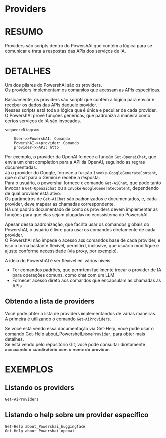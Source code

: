﻿# Providers  

# RESUMO <!--! @#Short --> 

Providers são scripts dentro do PowershAI que contém a lógica para se comunicar e trata a respostas das APIs dos serviços de IA.

# DETALHES  <!--! @#Long --> 

Um dos pilares do PowershAI são os providers.  
Os providers implementam os comandos que acessam as APIs específicas.  

Basicamente, os providers são scripts que contém a lógica para enviar e receber os dados das APIs daquele provider.  
Nesses scripts está toda a lógica que é única e peculiar de cada provider.  
O PowershAI provê funções genéricas, que padroniza a maneira como certos serviços de IA são invocados.  

```mermaid 
sequenceDiagram

    User->>PowershAI: Comando
    PowershAI->>provider: Comando
    provider->>API: http
```

Por exemplo, o provider da OpenAI fornece a função `Get-OpenaiChat`, que envia um chat completion para a API da OpenAI, seguindo as regras documentadas.  
Já o provider do Google, fornece a função `Invoke-GoogleGenerateContent`, que o chat para o Gemini e recebe a resposta.  
Para o usuário, o powershai fornece o comando `Get-AiChat`, que pode tanto invocar a `Get-OpenaiChat` ou a `Invoke-GoogleGenerateContent`, dependendo de qual provider está ativo.  
Os parâmetros de  `Get-AiChat` são padronizados e documentados, e, cada provider, deve mapear as chamadas correspondente.  
Há um padrão documentado de como os providers devem implementar as funções para que elas sejam plugadas no ecossistema do PowershAI.  


Apesar dessa padronização, que facilita usar os comandos globais do PowershAI, o usuário é livre para usar os comandos diretamente de cada provider.  
O PowershAI não impede o acesso aos comandos base de cada provider, e isso o torna bastante flexível, permitind, inclusive, que usuário modifique e ajuste conforme necessidade (via proxy, por exemplo).

A ideia do PowershAI é ser flexível em vários níveis:

- Ter comandos padrões, que permitem facilmente trocar o provider de IA para operações comuns, como chat com um LLM 
- Fornecer acesso direto aos comandos que encapsulam as chamadas às APIs

## Obtendo a lista de providers  

Você pode obter a lista de providers implementandos de várias maneiras.  
A primeira é utilizando o comando `Get-AiProviders`.  

Se você está vendo essa documentação via Get-Help, você pode usar o comando Get-Help about_Powershell_`NomeProvider`, para obter mais detalhes.  
Se está vendo pelo repositório Git, você pode consultar diretamente acessando o subdiretório com o nome do provider.


# EXEMPLOS <!--! @#Ex -->

## Listando os providers 

```powershell 
Get-AiProviders 
```

## Listando o help sobre um provider específico 

```
Get-Help about_Powershai_huggingface
Get-Help about_Powershai_openai
```

